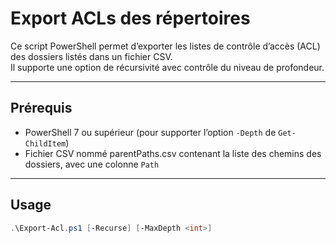 # Export ACLs des répertoires

Ce script PowerShell permet d’exporter les listes de contrôle d’accès (ACL) des dossiers listés dans un fichier CSV.  
Il supporte une option de récursivité avec contrôle du niveau de profondeur.

---

## Prérequis

- PowerShell 7 ou supérieur (pour supporter l’option `-Depth` de `Get-ChildItem`)  
- Fichier CSV nommé parentPaths.csv contenant la liste des chemins des dossiers, avec une colonne `Path`

---

## Usage

```powershell
.\Export-Acl.ps1 [-Recurse] [-MaxDepth <int>]